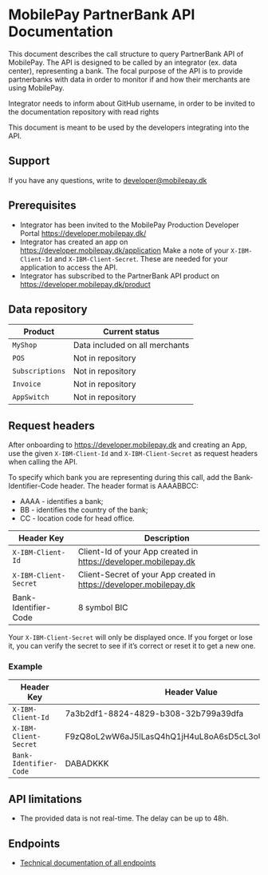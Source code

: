 # MobilePay PartnerBank API Documentation
This document describes the call structure to query PartnerBank API of MobilePay. The API is designed to be called by an integrator (ex. data center), representing a bank. The focal purpose of the API is to provide partnerbanks with data in order to monitor if and how their merchants are using MobilePay. 

Integrator needs to inform about GitHub username, in order to be invited to the documentation repository with read rights


This document is meant to be used by the developers integrating into the API.

## Support

If you have any questions, write to developer@mobilepay.dk 

## Prerequisites
- Integrator has been invited to the MobilePay Production Developer Portal https://developer.mobilepay.dk/ 
- Integrator has created an app on https://developer.mobilepay.dk/application Make a note of your `X-IBM-Client-Id` and `X-IBM-Client-Secret`. These are needed for your application to access the API.
- Integrator has subscribed to the PartnerBank API product on https://developer.mobilepay.dk/product 

## Data repository

| Product           | Current status                                                         |
| -------------------  | ------------------------------------------------------------------- |
| `MyShop`      | Data included on all merchants      |
| `POS`  | Not in repository |
| `Subscriptions` | Not in repository                                                        |
| `Invoice` | Not in repository                                                        |
| `AppSwitch` | Not in repository                                                        |

## Request headers
After onboarding to https://developer.mobilepay.dk and creating an App, use the given `X-IBM-Client-Id` and `X-IBM-Client-Secret` as request headers when calling the API. 

To specify which bank you are representing during this call, add the Bank-Identifier-Code header. The header format is AAAABBCC:
- AAAA - identifies a bank;
- BB - identifies the country of the bank;
- CC - location code for head office.

| Header Key           | Description                                                         |
| -------------------  | ------------------------------------------------------------------- |
| `X-IBM-Client-Id`      | Client-Id of your App created in https://developer.mobilepay.dk     |
| `X-IBM-Client-Secret`  | Client-Secret of your App created in https://developer.mobilepay.dk |
| Bank-Identifier-Code | 8 symbol BIC                                                        |

Your `X-IBM-Client-Secret` will only be displayed once. If you forget or lose it, you can verify the secret to see if it’s correct or reset it to get a new one.
 

### Example
| Header Key           | Header Value                                       |
| -------------------  | -------------------------------------------------- |
| `X-IBM-Client-Id`      | 7a3b2df1-8824-4829-b308-32b799a39dfa               |
| `X-IBM-Client-Secret`  | F9zQ8oL2wW6aJ5lLasQ4hQ1jH4uL8oA6sD5cL3oU7aO1mP2nZ4 |
| `Bank-Identifier-Code` | DABADKKK                                           |


## API limitations
- The provided data is not real-time. The delay can be up to 48h.

## Endpoints
- [Technical documentation of all endpoints](endpoints.md)
